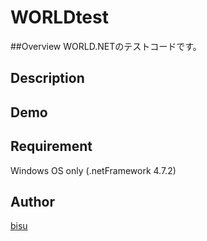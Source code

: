 # WORLDtest

##Overview
WORLD.NETのテストコードです。  

## Description

## Demo

## Requirement
Windows OS only (.netFramework 4.7.2)

## Author

[bisu](https://github.com/biss-git)
